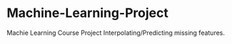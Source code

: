 # Machine-Learning-Project
Machie Learning Course Project
Interpolating/Predicting missing features.
